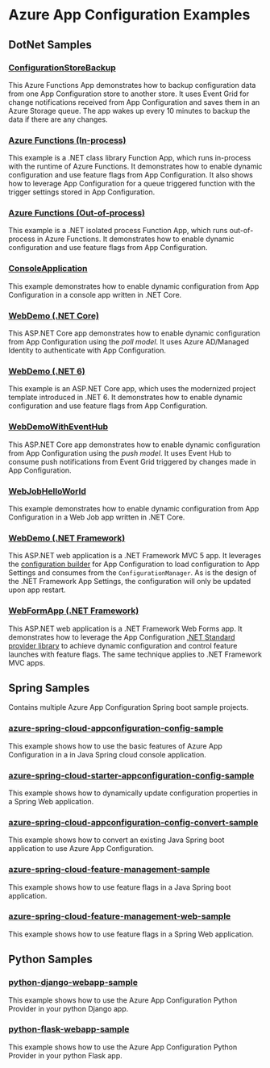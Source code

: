 # Azure App Configuration Examples

## DotNet Samples

### [ConfigurationStoreBackup](./ConfigurationStoreBackup)

This Azure Functions App demonstrates how to backup configuration data from one App Configuration store to another store. It uses Event Grid for change notifications received from App Configuration and saves them in an Azure Storage queue. The app wakes up every 10 minutes to backup the data if there are any changes.

### [Azure Functions (In-process)](./DotNetCore/AzureFunction/FunctionApp)

This example is a .NET class library Function App, which runs in-process with the runtime of Azure Functions. It demonstrates how to enable dynamic configuration and use feature flags from App Configuration. It also shows how to leverage App Configuration for a queue triggered function with the trigger settings stored in App Configuration.

### [Azure Functions (Out-of-process)](./DotNetCore/AzureFunction/FunctionAppIsolatedMode)

This example is a .NET isolated process Function App, which runs out-of-process in Azure Functions. It demonstrates how to enable dynamic configuration and use feature flags from App Configuration.

### [ConsoleApplication](./DotNetCore/ConsoleApplication)

This example demonstrates how to enable dynamic configuration from App Configuration in a console app written in .NET Core.

### [WebDemo (.NET Core)](./DotNetCore/WebDemo)

This ASP.NET Core app demonstrates how to enable dynamic configuration from App Configuration using the *poll model*. It uses Azure AD/Managed Identity to authenticate with App Configuration.

### [WebDemo (.NET 6)](./DotNetCore/WebDemoNet6)

This example is an ASP.NET Core app, which uses the modernized project template introduced in .NET 6. It demonstrates how to enable dynamic configuration and use feature flags from App Configuration.

### [WebDemoWithEventHub](./DotNetCore/WebDemoWithEventHub/WebDemoWithEventHub)

This ASP.NET Core app demonstrates how to enable dynamic configuration from App Configuration using the *push model*. It uses Event Hub to consume push notifications from Event Grid triggered by changes made in App Configuration.

### [WebJobHelloWorld](./DotNetCore/WebJobs/WebJobHelloWorld)

This example demonstrates how to enable dynamic configuration from App Configuration in a Web Job app written in .NET Core.

### [WebDemo (.NET Framework)](./DotNetFramework/WebDemo)

This ASP.NET web application is a .NET Framework MVC 5 app. It leverages the [configuration builder](https://www.nuget.org/packages/Microsoft.Configuration.ConfigurationBuilders.AzureAppConfiguration/) for App Configuration to load configuration to App Settings and consumes from the `ConfigurationManager`. As is the design of the .NET Framework App Settings, the configuration will only be updated upon app restart.

### [WebFormApp (.NET Framework)](./DotNetFramework/WebFormApp)

This ASP.NET web application is a .NET Framework Web Forms app. It demonstrates how to leverage the App Configuration [.NET Standard provider library](https://www.nuget.org/packages/Microsoft.Extensions.Configuration.AzureAppConfiguration/) to achieve dynamic configuration and control feature launches with feature flags. The same technique applies to .NET Framework MVC apps.

## Spring Samples

Contains multiple Azure App Configuration Spring boot sample projects.

### [azure-spring-cloud-appconfiguration-config-sample](https://github.com/Azure-Samples/azure-spring-boot-samples/tree/main/appconfiguration/azure-spring-cloud-appconfiguration-config/azure-spring-cloud-appconfiguration-config-sample)

This example shows how to use the basic features of Azure App Configuration in a in Java Spring cloud console application.

### [azure-spring-cloud-starter-appconfiguration-config-sample](https://github.com/Azure-Samples/azure-spring-boot-samples/tree/main/appconfiguration/azure-spring-cloud-starter-appconfiguration-config/azure-spring-cloud-starter-appconfiguration-config-sample)

This example shows how to dynamically update configuration properties in a Spring Web application.

### [azure-spring-cloud-appconfiguration-config-convert-sample](https://github.com/Azure-Samples/azure-spring-boot-samples/tree/main/appconfiguration/azure-spring-cloud-appconfiguration-config/azure-spring-cloud-appconfiguration-config-convert-sample)

This example shows how to convert an existing Java Spring boot application to use Azure App Configuration.

### [azure-spring-cloud-feature-management-sample](https://github.com/Azure-Samples/azure-spring-boot-samples/tree/main/appconfiguration/azure-spring-cloud-feature-management/azure-spring-cloud-feature-management-sample)

This example shows how to use feature flags in a Java Spring boot application.

### [azure-spring-cloud-feature-management-web-sample](https://github.com/Azure-Samples/azure-spring-boot-samples/tree/main/appconfiguration/azure-spring-cloud-feature-management-web/azure-spring-cloud-feature-management-web-sample)

This example shows how to use feature flags in a Spring Web application.

## Python Samples

### [python-django-webapp-sample](./Python/python-django-webapp-sample/)

This example shows how to use the Azure App Configuration Python Provider in your python Django app.

### [python-flask-webapp-sample](./Python/python-flask-webapp-sample/)

This example shows how to use the Azure App Configuration Python Provider in your python Flask app.